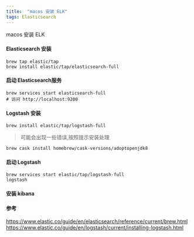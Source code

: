 ```yaml
---
title:  "macos 安装 ELK"
tags: Elasticsearch
---
```


macos 安装 ELK
<!--more-->

#### Elasticsearch 安装
```shell
brew tap elastic/tap
brew install elastic/tap/elasticsearch-full
```
#### 启动 Elasticsearch服务
```
brew services start elasticsearch-full
# 访问 http://localhost:9200
```
#### Logstash 安装
```shell
brew install elastic/tap/logstash-full
```
> 可能会出现一些错误,按照提示安装处理
```
brew cask install homebrew/cask-versions/adoptopenjdk8
```
#### 启动 Logstash 
```
brew services start elastic/tap/logstash-full
logstash
```
#### 安装 kibana

#### 参考
https://www.elastic.co/guide/en/elasticsearch/reference/current/brew.html
https://www.elastic.co/guide/en/logstash/current/installing-logstash.html

